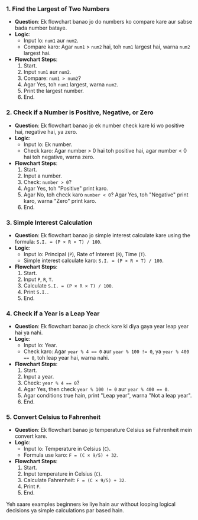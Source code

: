 
### 1. **Find the Largest of Two Numbers**
   - **Question**: Ek flowchart banao jo do numbers ko compare kare aur sabse bada number bataye.
   - **Logic**:
     - Input lo: `num1` aur `num2`.
     - Compare karo: Agar `num1` > `num2` hai, toh `num1` largest hai, warna `num2` largest hai.
   - **Flowchart Steps**:
     1. Start.
     2. Input `num1` aur `num2`.
     3. Compare: `num1 > num2`?
     4. Agar Yes, toh `num1` largest, warna `num2`.
     5. Print the largest number.
     6. End.

### 2. **Check if a Number is Positive, Negative, or Zero**
   - **Question**: Ek flowchart banao jo ek number check kare ki wo positive hai, negative hai, ya zero.
   - **Logic**:
     - Input lo: Ek number.
     - Check karo: Agar number > 0 hai toh positive hai, agar number < 0 hai toh negative, warna zero.
   - **Flowchart Steps**:
     1. Start.
     2. Input a number.
     3. Check: `number > 0`? 
     4. Agar Yes, toh "Positive" print karo.
     5. Agar No, toh check karo `number < 0`? Agar Yes, toh "Negative" print karo, warna "Zero" print karo.
     6. End.

### 3. **Simple Interest Calculation**
   - **Question**: Ek flowchart banao jo simple interest calculate kare using the formula: `S.I. = (P × R × T) / 100`.
   - **Logic**:
     - Input lo: Principal (`P`), Rate of Interest (`R`), Time (`T`).
     - Simple interest calculate karo: `S.I. = (P × R × T) / 100`.
   - **Flowchart Steps**:
     1. Start.
     2. Input `P`, `R`, `T`.
     3. Calculate `S.I. = (P × R × T) / 100`.
     4. Print `S.I.`.
     5. End.

### 4. **Check if a Year is a Leap Year**
   - **Question**: Ek flowchart banao jo check kare ki diya gaya year leap year hai ya nahi.
   - **Logic**:
     - Input lo: Year.
     - Check karo: Agar `year % 4 == 0` aur `year % 100 != 0`, ya `year % 400 == 0`, toh leap year hai, warna nahi.
   - **Flowchart Steps**:
     1. Start.
     2. Input a year.
     3. Check: `year % 4 == 0`?
     4. Agar Yes, then check `year % 100 != 0` aur `year % 400 == 0`.
     5. Agar conditions true hain, print "Leap year", warna "Not a leap year".
     6. End.

### 5. **Convert Celsius to Fahrenheit**
   - **Question**: Ek flowchart banao jo temperature Celsius se Fahrenheit mein convert kare.
   - **Logic**:
     - Input lo: Temperature in Celsius (`C`).
     - Formula use karo: `F = (C × 9/5) + 32`.
   - **Flowchart Steps**:
     1. Start.
     2. Input temperature in Celsius (`C`).
     3. Calculate Fahrenheit: `F = (C × 9/5) + 32`.
     4. Print `F`.
     5. End.

Yeh saare examples beginners ke liye hain aur without looping logical decisions ya simple calculations par based hain.